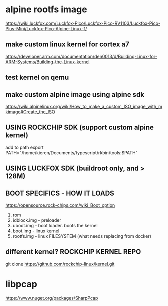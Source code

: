 # alpine rootfs image
https://wiki.luckfox.com/Luckfox-Pico/Luckfox-Pico-RV1103/Luckfox-Pico-Plus-Mini/Luckfox-Pico-Alpine-Linux-1/

## make custom linux kernel for cortex a7
https://developer.arm.com/documentation/den0013/d/Building-Linux-for-ARM-Systems/Building-the-Linux-kernel

## test kernel on qemu

## make custom alpine image using alpine sdk
https://wiki.alpinelinux.org/wiki/How_to_make_a_custom_ISO_image_with_mkimage#Create_the_ISO

## USING ROCKCHIP SDK (support custom alpine kernel)
add to path
    export PATH="/home/kieren/Documents/typescript/rkbin/tools:$PATH"

## USING LUCKFOX SDK (buildroot only, and > 128M)

## BOOT SPECIFICS - HOW IT LOADS
https://opensource.rock-chips.com/wiki_Boot_option
1. rom
2. idblock.img - preloader
3. uboot.img - boot loader. boots the kernel
4. boot.img - linux kernel
5. rootfs.img - linux FILESYSTEM (what needs replacing from docker)

## different kernel? ROCKCHIP KERNEL REPO
git clone https://github.com/rockchip-linux/kernel.git

# libpcap
https://www.nuget.org/packages/SharpPcap
